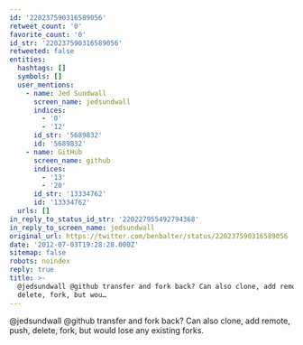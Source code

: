 ```yaml
---
id: '220237590316589056'
retweet_count: '0'
favorite_count: '0'
id_str: '220237590316589056'
retweeted: false
entities:
  hashtags: []
  symbols: []
  user_mentions:
    - name: Jed Sundwall
      screen_name: jedsundwall
      indices:
        - '0'
        - '12'
      id_str: '5689832'
      id: '5689832'
    - name: GitHub
      screen_name: github
      indices:
        - '13'
        - '20'
      id_str: '13334762'
      id: '13334762'
  urls: []
in_reply_to_status_id_str: '220227955492794368'
in_reply_to_screen_name: jedsundwall
original_url: https://twitter.com/benbalter/status/220237590316589056
date: '2012-07-03T19:28:28.000Z'
sitemap: false
robots: noindex
reply: true
title: >-
  @jedsundwall @github transfer and fork back? Can also clone, add remote, push,
  delete, fork, but wou…
---
```


@jedsundwall @github transfer and fork back? Can also clone, add remote, push, delete, fork, but would lose any existing forks.
